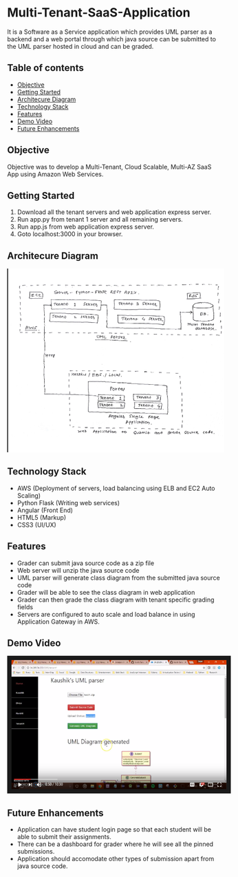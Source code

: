 # Multi-Tenant-SaaS-Application
It is a Software as a Service application which provides UML parser as a backend and a web portal through which java source can be submitted to the UML parser hosted in cloud and can be graded.

## Table of contents
- [Objective](#objective)
- [Getting Started](#getting-started)
- [ Architecure Diagram](#architecure-diagram)
- [Technology Stack](#technology-stack)
- [Features](#features)
- [Demo Video](#demo-video)
- [Future Enhancements](#future-enhancements)

## Objective 
Objective was to develop a Multi-Tenant, Cloud Scalable, Multi-AZ SaaS App using Amazon Web Services.

## Getting Started
1. Download all the tenant servers and web application express server.
2. Run app.py from tenant 1 server and all remaining servers.
3. Run app.js from web application express server.
4. Goto localhost:3000 in your browser.

## Architecure Diagram
<p align="center"><img src="https://github.com/Sagar-Mane/Multi-Tenant-SaaS-Application/blob/master/docs/Architecture%20Diagram.png" /></p>

## Technology Stack
- AWS (Deployment of servers, load balancing using ELB and EC2 Auto Scaling)
- Python Flask (Writing web services)
- Angular (Front End)
- HTML5 (Markup)
- CSS3 (UI/UX)

## Features
- Grader can submit java source code as a zip file
- Web server will unzip the java source code
- UML parser will generate class diagram from the submitted java source code
- Grader will be able to see the class diagram in web application
- Grader can then grade the class diagram with tenant specific grading fields
- Servers are configured to auto scale and load balance in using Application Gateway in AWS.

## Demo Video 
<p align="center"><a href="https://www.youtube.com/watch?v=V3lPU9NaLVk"><img src="https://github.com/Sagar-Mane/Multi-Tenant-SaaS-Application/blob/master/docs/thumbnail.png" 
alt="Demo and Directions Video" width="500" height="300" border="10" /></a></p>

## Future Enhancements
- Application can have student login page so that each student will be able to submit their assignments.
- There can be a dashboard for grader where he will see all the pinned submissions.
- Application should accomodate other types of submission apart from java source code.
